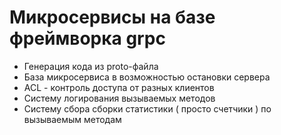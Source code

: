 # Микросервисы на базе фреймворка grpc

* Генерация кода из proto-файла
* База микросервиса в возможностью остановки сервера
* ACL - контроль доступа от разных клиентов
* Систему логирования вызываемых методов
* Систему сбора сборки статистики ( просто счетчики ) по вызываемым методам
